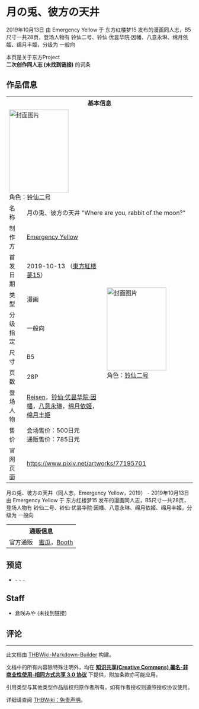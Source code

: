 # 月の兎、彼方の天井

<!-- source html: G:\repos\THBWiki-Markdown-Builder\THBWikiMarkdown\Temp\main\d\d5\ns0%3A%E6%9C%88%E3%81%AE%E5%85%8E%E3%80%81%E5%BD%BC%E6%96%B9%E3%81%AE%E5%A4%A9%E4%BA%95.html -->

2019年10月13日 由 Emergency Yellow 于 东方红楼梦15 发布的漫画同人志，B5尺寸一共28页，登场人物有 铃仙二号、铃仙·优昙华院·因幡、八意永琳、绵月依姬、绵月丰姬，分级为 一般向

本页是关于东方Project  
 **二次创作同人志 (未找到链接)** 的词条
## 作品信息

<table><tbody><tr><th colspan="3">基本信息</th></tr><tr><td class="cover-artwork-mobile" colspan="2"><a href="./文件-月の兎、彼方の天井封面.jpg.md" class="image" title="封面图片"><img alt="封面图片" src="https://upload.thwiki.cc/thumb/2/29/%E6%9C%88%E3%81%AE%E5%85%8E%E3%80%81%E5%BD%BC%E6%96%B9%E3%81%AE%E5%A4%A9%E4%BA%95%E5%B0%81%E9%9D%A2.jpg/160px-%E6%9C%88%E3%81%AE%E5%85%8E%E3%80%81%E5%BD%BC%E6%96%B9%E3%81%AE%E5%A4%A9%E4%BA%95%E5%B0%81%E9%9D%A2.jpg" decoding="async" loading="lazy" width="160" height="224" srcset="https://upload.thwiki.cc/thumb/2/29/%E6%9C%88%E3%81%AE%E5%85%8E%E3%80%81%E5%BD%BC%E6%96%B9%E3%81%AE%E5%A4%A9%E4%BA%95%E5%B0%81%E9%9D%A2.jpg/239px-%E6%9C%88%E3%81%AE%E5%85%8E%E3%80%81%E5%BD%BC%E6%96%B9%E3%81%AE%E5%A4%A9%E4%BA%95%E5%B0%81%E9%9D%A2.jpg 1.5x, https://upload.thwiki.cc/thumb/2/29/%E6%9C%88%E3%81%AE%E5%85%8E%E3%80%81%E5%BD%BC%E6%96%B9%E3%81%AE%E5%A4%A9%E4%BA%95%E5%B0%81%E9%9D%A2.jpg/319px-%E6%9C%88%E3%81%AE%E5%85%8E%E3%80%81%E5%BD%BC%E6%96%B9%E3%81%AE%E5%A4%A9%E4%BA%95%E5%B0%81%E9%9D%A2.jpg 2x" data-file-width="1701" data-file-height="2386"></a><div class="cover-char">角色：<a href="./Reisen.md" title="Reisen">铃仙二号</a></div></td>
</tr><tr><td class="label">名称</td><td colspan="2"> 月の兎、彼方の天井 &#34;Where are you, rabbit of the moon?&#34; </td></tr><tr><td class="label">制作方</td><td><a href="./Emergency_Yellow.md" title="Emergency Yellow">Emergency Yellow</a></td><td class="cover-artwork" rowspan="8" style="min-width:224px;"><a href="./文件-月の兎、彼方の天井封面.jpg.md" class="image" title="封面图片"><img alt="封面图片" src="https://upload.thwiki.cc/thumb/2/29/%E6%9C%88%E3%81%AE%E5%85%8E%E3%80%81%E5%BD%BC%E6%96%B9%E3%81%AE%E5%A4%A9%E4%BA%95%E5%B0%81%E9%9D%A2.jpg/160px-%E6%9C%88%E3%81%AE%E5%85%8E%E3%80%81%E5%BD%BC%E6%96%B9%E3%81%AE%E5%A4%A9%E4%BA%95%E5%B0%81%E9%9D%A2.jpg" decoding="async" loading="lazy" width="160" height="224" srcset="https://upload.thwiki.cc/thumb/2/29/%E6%9C%88%E3%81%AE%E5%85%8E%E3%80%81%E5%BD%BC%E6%96%B9%E3%81%AE%E5%A4%A9%E4%BA%95%E5%B0%81%E9%9D%A2.jpg/239px-%E6%9C%88%E3%81%AE%E5%85%8E%E3%80%81%E5%BD%BC%E6%96%B9%E3%81%AE%E5%A4%A9%E4%BA%95%E5%B0%81%E9%9D%A2.jpg 1.5x, https://upload.thwiki.cc/thumb/2/29/%E6%9C%88%E3%81%AE%E5%85%8E%E3%80%81%E5%BD%BC%E6%96%B9%E3%81%AE%E5%A4%A9%E4%BA%95%E5%B0%81%E9%9D%A2.jpg/319px-%E6%9C%88%E3%81%AE%E5%85%8E%E3%80%81%E5%BD%BC%E6%96%B9%E3%81%AE%E5%A4%A9%E4%BA%95%E5%B0%81%E9%9D%A2.jpg 2x" data-file-width="1701" data-file-height="2386"></a><div class="cover-char">角色：<a href="./Reisen.md" title="Reisen">铃仙二号</a></div></td>
</tr><tr><td class="label">首发日期</td><td>2019-10-13&#160;（<a href="/展会作品列表?e=%E4%B8%9C%E6%96%B9%E7%BA%A2%E6%A5%BC%E6%A2%A6%2315">東方紅楼夢15</a>）</td></tr><tr><td class="label">类型</td><td>漫画</td></tr><tr><td class="label">分级指定</td><td>一般向</td></tr><tr><td class="label">尺寸</td><td>B5</td></tr><tr><td class="label">页数</td><td>28P</td></tr><tr><td class="label">登场人物</td><td><a href="./Reisen.md" title="Reisen">Reisen</a>，<a href="./铃仙·优昙华院·因幡.md" title="铃仙·优昙华院·因幡">铃仙·优昙华院·因幡</a>，<a href="./八意永琳.md" title="八意永琳">八意永琳</a>，<a href="./绵月依姬.md" title="绵月依姬">绵月依姬</a>，<a href="./绵月丰姬.md" title="绵月丰姬">绵月丰姬</a></td></tr><tr><td class="label">售价</td><td>会场售价：500日元<br>通贩售价：785日元</td></tr>
<tr><td class="label">官网页面</td><td colspan="2"><a rel="nofollow" class="external free" href="https://www.pixiv.net/artworks/77195701">https://www.pixiv.net/artworks/77195701</a></td></tr></tbody></table>

月の兎、彼方の天井（同人志，Emergency Yellow，2019） - 2019年10月13日 由 Emergency Yellow 于 东方红楼梦15 发布的漫画同人志，B5尺寸一共28页，登场人物有 铃仙二号、铃仙·优昙华院·因幡、八意永琳、绵月依姬、绵月丰姬，分级为 一般向

<table><tbody><tr><th colspan="3">通贩信息</th></tr><tr><td class="label">官方通贩</td><td colspan="2"><a rel="nofollow" class="external text" href="https://www.melonbooks.co.jp/detail/detail.php?product_id=568283">蜜瓜</a>，<a rel="nofollow" class="external text" href="https://undersen.booth.pm/items/3201156">Booth</a></td></tr></tbody></table>


## 预览
- [](./文件-月の兎、彼方の天井预览图1.jpg.md)- [](./文件-月の兎、彼方の天井预览图2.jpg.md)- [](./文件-月の兎、彼方の天井预览图3.jpg.md)- [](./文件-月の兎、彼方の天井预览图4.jpg.md)

## Staff
- 倉咲みや (未找到链接)

## 评论




---

此文档由 [THBWiki-Markdown-Builder](https://github.com/Delsin-Yu/THBWiki-Markdown-Builder) 构建。

文档中的所有内容除特殊注明外，均在 [**知识共享(Creative Commons) 署名-非商业性使用-相同方式共享 3.0 协议**](https://creativecommons.org/licenses/by-sa/3.0/deed.zh-hans) 下提供，附加条款亦可能应用。

引用类型与其他类型作品版权归原作者所有，如有作者授权则遵照授权协议使用。

详细请查阅 [THBWiki：免责声明](https://thbwiki.cc/THBWiki:%E5%85%8D%E8%B4%A3%E5%A3%B0%E6%98%8E)。

